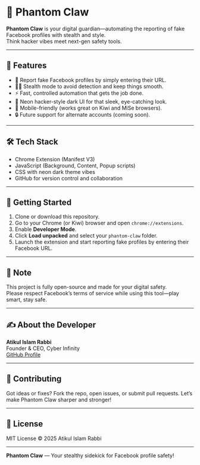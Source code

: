 # 👻 Phantom Claw

**Phantom Claw** is your digital guardian—automating the reporting of fake Facebook profiles with stealth and style.  
Think hacker vibes meet next-gen safety tools.

---

## 🚀 Features

- 🔗 Report fake Facebook profiles by simply entering their URL.  
- 🕵️‍♂️ Stealth mode to avoid detection and keep things smooth.  
- ⚡ Fast, controlled automation that gets the job done.  
- 🌙 Neon hacker-style dark UI for that sleek, eye-catching look.  
- 📱 Mobile-friendly (works great on Kiwi and MiSe browsers).  
- 🔒 Future support for alternate accounts (coming soon).

---

## 🛠️ Tech Stack

- Chrome Extension (Manifest V3)  
- JavaScript (Background, Content, Popup scripts)  
- CSS with neon dark theme vibes  
- GitHub for version control and collaboration

---

## 🏁 Getting Started

1. Clone or download this repository.  
2. Go to your Chrome (or Kiwi) browser and open `chrome://extensions`.  
3. Enable **Developer Mode**.  
4. Click **Load unpacked** and select your `phantom-claw` folder.  
5. Launch the extension and start reporting fake profiles by entering their Facebook URL.

---

## 📢 Note

This project is fully open-source and made for your digital safety.  
Please respect Facebook’s terms of service while using this tool—play smart, stay safe.

---

## ✍️ About the Developer

**Atikul Islam Rabbi**  
Founder & CEO, Cyber Infinity  
[GitHub Profile](https://github.com/Atikulislamx)

---

## 🤝 Contributing

Got ideas or fixes? Fork the repo, open issues, or submit pull requests. Let’s make Phantom Claw sharper and stronger!

---

## 📜 License

MIT License © 2025 Atikul Islam Rabbi

---

**Phantom Claw** — Your stealthy sidekick for Facebook profile safety!
